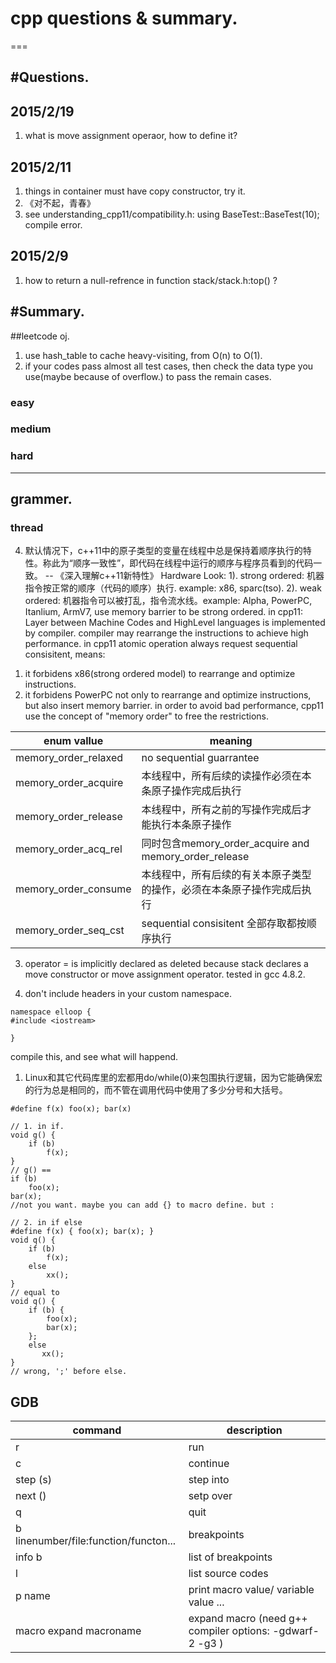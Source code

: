 # cpp questions & summary.
===

#Questions.
---
## 2015/2/19
1. what is move assignment operaor, how to define it?

##  2015/2/11
1. things in container must have copy constructor, try it.
2. 《对不起，青春》
3. see understanding_cpp11/compatibility.h: using BaseTest::BaseTest(10); compile error.

## 2015/2/9
1. how to return a null-refrence in function stack/stack.h:top() ?


#Summary.
---

##leetcode oj.
1. use hash_table to cache heavy-visiting, from O(n) to O(1).
2. if your codes pass almost all test cases, then check the data type you use(maybe because of overflow.) to pass the remain cases.


### easy

### medium

### hard

---
## grammer.

### thread
4. 默认情况下，c++11中的原子类型的变量在线程中总是保持着顺序执行的特性。称此为“顺序一致性”，即代码在线程中运行的顺序与程序员看到的代码一致。 -- 《深入理解c++11新特性》
Hardware Look:
1). strong ordered: 机器指令按正常的顺序（代码的顺序）执行. example: x86, sparc(tso).
2). weak ordered: 机器指令可以被打乱，指令流水线。example: Alpha, PowerPC, Itanlium, ArmV7, use memory barrier to be strong ordered.
in cpp11: Layer between Machine Codes and HighLevel languages is implemented by compiler. compiler may rearrange the instructions to achieve high performance.
in cpp11 atomic operation always request sequential consisitent, means:
1) it forbidens x86(strong ordered model) to rearrange and optimize instructions.
2) it forbidens PowerPC not only to rearrange and optimize instructions, but also insert memory barrier.
in order to avoid bad performance, cpp11 use the concept of "memory order" to free the restrictions.

|enum vallue| meaning |
|------------|--------|
|memory_order_relaxed| no sequential guarrantee|
|memory_order_acquire | 本线程中，所有后续的读操作必须在本条原子操作完成后执行|
|memory_order_release | 本线程中，所有之前的写操作完成后才能执行本条原子操作|
|memory_order_acq_rel | 同时包含memory_order_acquire and memory_order_release|
|memory_order_consume | 本线程中，所有后续的有关本原子类型的操作，必须在本条原子操作完成后执行|
|memory_order_seq_cst | sequential consisitent 全部存取都按顺序执行|

3. operator = is implicitly declared as deleted because stack<int> declares a move constructor or move assignment operator. tested in gcc 4.8.2.

2. don't include headers in your custom namespace.
```
namespace elloop {
#include <iostream>

}
```
compile this, and see what will happend.

1. Linux和其它代码库里的宏都用do/while(0)来包围执行逻辑，因为它能确保宏的行为总是相同的，而不管在调用代码中使用了多少分号和大括号。
```
#define f(x) foo(x); bar(x)

// 1. in if.
void g() {
    if (b) 
        f(x);
}
// g() == 
if (b)
    foo(x);
bar(x);
//not you want. maybe you can add {} to macro define. but :

// 2. in if else
#define f(x) { foo(x); bar(x); }
void q() {
    if (b) 
        f(x);
    else
        xx();
}
// equal to
void q() {
    if (b) {
        foo(x);
        bar(x);
    };
    else
       xx();
}
// wrong, ';' before else.
```
## GDB
|command|description|
|-------|-----------|
|r|run|
|c|continue|
|step (s) | step into|
|next () | setp over|
|q| quit|
|b linenumber/file:function/functon...| breakpoints|
|info b| list of breakpoints|
|l | list source codes|
|p name | print macro value/ variable value ... |
| macro expand macroname | expand macro (need g++ compiler options: -gdwarf-2 -g3 ) |

